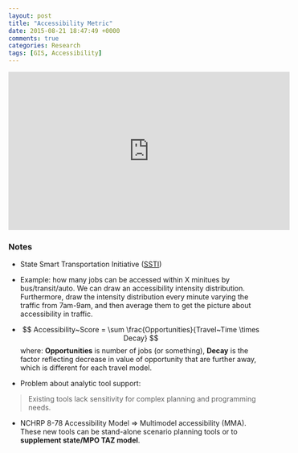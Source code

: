 ```yaml
---
layout: post
title: "Accessibility Metric"
date: 2015-08-21 18:47:49 +0000
comments: true
categories: Research
tags: [GIS, Accessibility]
---
```


<div align="middle">
<iframe width="560" height="315" src="https://www.youtube.com/embed/fxxDzLNGeoU" frameborder="0" allowfullscreen></iframe>
</div>

### Notes

- State Smart Transportation Initiative ([SSTI](http://www.ssti.us))

- Example: how many jobs can be accessed within X minitues by bus/transit/auto. We can draw an accessibility intensity distribution. 
Furthermore, draw the intensity distribution every minute varying the traffic from 7am-9am, and then average them to get 
the picture about accessibility in traffic.


- $$
Accessibility~Score = \sum \frac{Opportunities}{Travel~Time \times Decay}
$$
where: **Opportunities** is number of jobs (or something), **Decay** is the factor reflecting decrease in value of opportunity that
are further away, which is different for each travel model. 


- Problem about analytic tool support:
> Existing tools lack sensitivity for complex planning and programming needs. 


- NCHRP 8-78 Accessibility Model => Multimodel accessibility (MMA). These new tools can be stand-alone scenario planning tools or to **supplement state/MPO TAZ model**.  